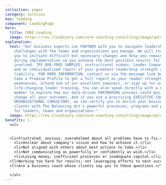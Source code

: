 ```yaml
---
collection: pages
category: services
key: leading
component: LeadingPage
hero:
  title: CORE Leading
  image: https://res.cloudinary.com/core-coaching-consulting/image/upload/v1596493058/pexels-pixabay-161154_uftaqi.jpg
explanation:
  text: "Our business experts can PARTNER with you to navigate leadership
    challenges with the teams and organizations you manage. We will stand with
    you to initiate difficult but necessary changes and help you remain agile
    during implementation so you achieve the best possible results for everyone
    involved. TRY OUR FREE SAMPLES: instructional videos, Leader Compass report,
    and an individualized report of your greatest leadership strength and
    liability. FOR MORE INFORMATION, contact us via the message link below--OR
    take a Premium Profile to get a full report on your leader strengths and
    weaknesses, attend one of our excellent seminars, or sign up for our
    life-changing leader training. You can also speak directly with a Core Team
    member to explore how our data-driven PARTNERING process could positively
    change all your outcomes. And if you are a practicing EXECUTIVE COACH OR
    ORGANIZATIONAL CONSULTANT, we can certify you to enrich your business
    clients with The Balancing Act's powerful processes, programs and profiles
    for leaders, teams and organizations."
  image: https://res.cloudinary.com/core-coaching-consulting/image/upload/v1600735364/CCC_Leading_ec6m5q.jpg
benefits: |-
  <ul>

    
  <li>Frustrated, anxious, overwhelmed about all problems have to fix.</li>
    <li>Unclear about company's vision and how to achieve it.</li>
    <li>Not aligned with others about best actions to take.</li>
    <li>Not communicating as powerfully or confidently as wish.</li>
    <li>Losing money; inefficient processes or inadequate capital.</li>
  <ll>Working too hard for results; not leveraging efforts to next success.</li>
  <ll>Are a business coach whose clients say yes to these questions.</li>

  </ul>
---
```

